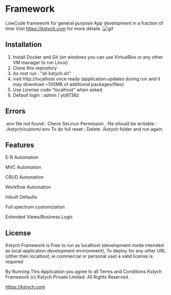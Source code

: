 # Framework
LowCode framework for general purpose App development in a fraction of time
Visit https://kstych.com for more details.
![gif](https://kstych.com/custom/kstych.com/images/bg.gif)

## Installation
1. Install Docker and Git (on windows you can use VirtualBox or any other VM manager to run Linux)
2. Clone this repository
3. As root run : "sh kstych.sh"
4. visit http://localhost once ready (application updates during run and it may download ~100MB of additional packages/files)
5. Use License code "localhost" when asked
6. Default login : admin / yb9738z

## Errors
.env file not found : Check SeLinux Permission , file should be writable : ./kstych/custom/.env
To do full reset : Delete ./kstych folder and run again.

## Features
E-R Automation

MVC Automation

CRUD Automation

Workflow Automation

Inbuilt Defaults

Full spectrum customization

Extended Views/Business Logic




## License
Kstych Framework is Free to run as localhost (development mode intended as local application development environment), To deploy for any other URL (other then localhost, ie commercial or personal use) a valid license is required

By Running This Application you agree to all Terms and Conditions
Kstych Framework (c) Kstych Private Limited. All Rights Reserved.

https://kstych.com


